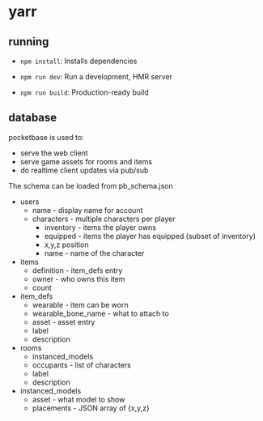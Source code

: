 # yarr



## running
- `npm install`: Installs dependencies

- `npm run dev`: Run a development, HMR server

- `npm run build`: Production-ready build

## database
pocketbase is used to:
- serve the web client
- serve game assets for rooms and items
- do realtime client updates via pub/sub

The schema can be loaded from pb_schema.json

- users
  - name - display name for account
  - characters - multiple characters per player
    - inventory - items the player owns
    - equipped - items the player has equipped (subset of inventory)
    - x,y,z position
    - name - name of the character
- items
  - definition - item_defs entry
  - owner - who owns this item
  - count
- item_defs
  - wearable - item can be worn
  - wearable_bone_name - what to attach to
  - asset - asset entry
  - label
  - description
- rooms
  - instanced_models
  - occupants - list of characters
  - label
  - description
- instanced_models
  - asset - what model to show
  - placements - JSON array of {x,y,z}
  
